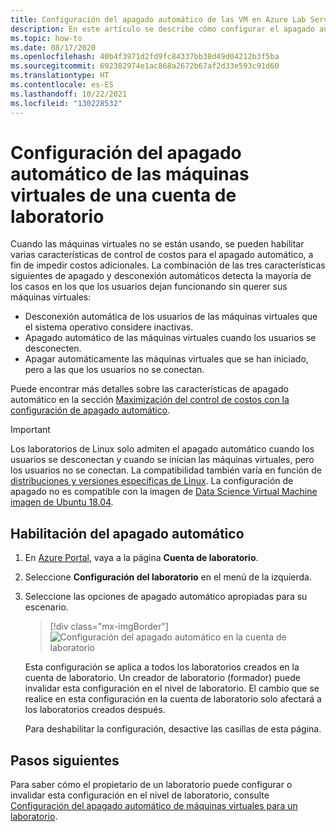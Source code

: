 ```yaml
---
title: Configuración del apagado automático de las VM en Azure Lab Services
description: En este artículo se describe cómo configurar el apagado automático de las VM en la cuenta de laboratorio.
ms.topic: how-to
ms.date: 08/17/2020
ms.openlocfilehash: 40b4f3971d2fd9fc84337bb38d49d04212b3f5ba
ms.sourcegitcommit: 692382974e1ac868a2672b67af2d33e593c91d60
ms.translationtype: HT
ms.contentlocale: es-ES
ms.lasthandoff: 10/22/2021
ms.locfileid: "130228532"
---
```

# <a name="configure-automatic-shutdown-of-vms-for-a-lab-account"></a>Configuración del apagado automático de las máquinas virtuales de una cuenta de laboratorio

Cuando las máquinas virtuales no se están usando, se pueden habilitar varias características de control de costos para el apagado automático, a fin de impedir costos adicionales. La combinación de las tres características siguientes de apagado y desconexión automáticos detecta la mayoría de los casos en los que los usuarios dejan funcionando sin querer sus máquinas virtuales:
 
- Desconexión automática de los usuarios de las máquinas virtuales que el sistema operativo considere inactivas.
- Apagado automático de las máquinas virtuales cuando los usuarios se desconecten.
- Apagar automáticamente las máquinas virtuales que se han iniciado, pero a las que los usuarios no se conectan.

Puede encontrar más detalles sobre las características de apagado automático en la sección [Maximización del control de costos con la configuración de apagado automático](cost-management-guide.md#automatic-shutdown-settings-for-cost-control).

> [!IMPORTANT]
> Los laboratorios de Linux solo admiten el apagado automático cuando los usuarios se desconectan y cuando se inician las máquinas virtuales, pero los usuarios no se conectan.  La compatibilidad también varía en función de [distribuciones y versiones específicas de Linux](../virtual-machines/extensions/diagnostics-linux.md#supported-linux-distributions).  La configuración de apagado no es compatible con la imagen de [Data Science Virtual Machine imagen de Ubuntu 18.04](https://azuremarketplace.microsoft.com/marketplace/apps/microsoft-dsvm.ubuntu-1804). 

## <a name="enable-automatic-shutdown"></a>Habilitación del apagado automático

1. En [Azure Portal](https://portal.azure.com/), vaya a la página **Cuenta de laboratorio**.
1. Seleccione **Configuración del laboratorio** en el menú de la izquierda.
1. Seleccione las opciones de apagado automático apropiadas para su escenario.  

    > [!div class="mx-imgBorder"]
    > ![Configuración del apagado automático en la cuenta de laboratorio](./media/how-to-configure-lab-accounts/automatic-shutdown-vm-disconnect.png)
    
    Esta configuración se aplica a todos los laboratorios creados en la cuenta de laboratorio. Un creador de laboratorio (formador) puede invalidar esta configuración en el nivel de laboratorio. El cambio que se realice en esta configuración en la cuenta de laboratorio solo afectará a los laboratorios creados después.

    Para deshabilitar la configuración, desactive las casillas de esta página.

## <a name="next-steps"></a>Pasos siguientes

Para saber cómo el propietario de un laboratorio puede configurar o invalidar esta configuración en el nivel de laboratorio, consulte [Configuración del apagado automático de máquinas virtuales para un laboratorio](how-to-enable-shutdown-disconnect.md).
